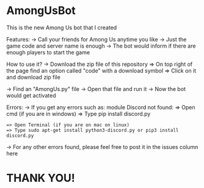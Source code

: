 # AmongUsBot
This is the new Among Us bot that I created

Features:
-> Call your friends for Among Us anytime you like
-> Just the game code and server name is enough
-> The bot would inform if there are enough players to start the game

How to use it?
-> Download the zip file of this repository
    => On top right of the page find an option called "code" with a download symbol
    => Click on it and download zip file

-> Find an "AmongUs.py" file
-> Open that file and run it
-> Now the bot would get activated

Errors:
-> If you get any errors such as: module Discord not found:
    => Open cmd (if you are in windows)
    => Type pip install discord.py
    
    => Open Terminal (if you are on mac on linux)
    => Type sudo apt-get install python3-discord.py or pip3 install discord.py
 
-> For any other errors found, please feel free to post it in the issues column here

# THANK YOU!
